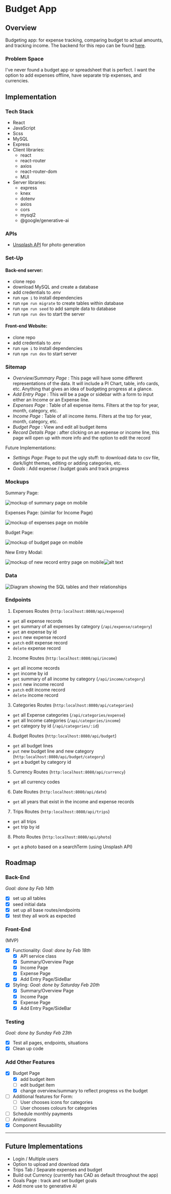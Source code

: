 # Budget App

## Overview

Budgeting app: for expense tracking, comparing budget to actual amounts, and tracking income. The backend for this repo can be found [here](https://github.com/meganveldhuis/moneyminder-api).

### Problem Space

I've never found a budget app or spreadsheet that is perfect. I want the option to add expenses offline, have separate trip expenses, and currencies.

## Implementation

### Tech Stack

- React
- JavaScript
- Scss
- MySQL
- Express
- Client libraries:
  - react
  - react-router
  - axios
  - react-router-dom
  - MUI
- Server libraries:
  - express
  - knex
  - dotenv
  - axios
  - cors
  - mysql2
  - @google/generative-ai

### APIs

- [Unsplash API](https://unsplash.com/developers) for photo generation

### Set-Up

#### Back-end server:

- clone repo
- download MySQL and create a database
- add credentials to .env
- run `npm i` to install dependencies
- run `npm run migrate` to create tables within database
- run `npm run seed` to add sample data to database
- run `npm run dev` to start the server

#### Front-end Website:

- clone repo
- add credentials to .env
- run `npm i` to install dependencies
- run `npm run dev` to start server

### Sitemap

- _Overview/Summary Page_ : This page will have some different representations of the data. It will include a PI Chart, table, info cards, etc. Anything that gives an idea of budgeting progress at a glance.
- _Add Entry Page_ : This will be a page or sidebar with a form to input either an Income or an Expense line.
- _Expenses Page_ : Table of all expense items. Filters at the top for year, month, category, etc.
- _Income Page_ : Table of all income items. Filters at the top for year, month, category, etc.
- _Budget Page_ : View and edit all budget items
- _Record Details Page_ : after clicking on an expense or income line, this page will open up with more info and the option to edit the record

Future Implementations:

- _Settings Page_: Page to put the ugly stuff: to download data to csv file, dark/light themes, editing or adding categories, etc.
- _Goals_ : Add expense / budget goals and track progress

### Mockups

Summary Page:

![mockup of summary page on mobile](./src/assets/images/mockup/mockup-mobile-summary.png)

Expenses Page: (similar for Income Page)

![mockup of expenses page on mobile](./src/assets/images/mockup/mockup-mobile-expenses.png)

Budget Page:

![mockup of budget page on mobile](./src/assets/images/mockup/mockup-mobile-budget.png)

New Entry Modal:

![mockup of new record entry page on mobile](./src/assets/images/mockup/mockup-mobile-new-entry.png)![alt text](image.png)

### Data

![Diagram showing the SQL tables and their relationships](sql-diagram.png)

### Endpoints

1. Expenses Routes (`http:localhost:8080/api/expense`)

- `get` all expense records
- `get` summary of all expenses by category (`/api/expense/category`)
- `get` an expense by id
- `post` new expense record
- `patch` edit expense record
- `delete` expense record

2. Income Routes (`http:localhost:8080/api/income`)

- `get` all income records
- `get` income by id
- `get` summary of all income by category (`/api/income/category`)
- `post` new income record
- `patch` edit income record
- `delete` income record

3. Categories Routes (`http:localhost:8080/api/categories`)

- `get` all Expense categories (`/api/categories/expense`)
- `get` all Income categories (`/api/categories/income`)
- `get` category by id (`/api/categories/:id`)
<!-- - `post` new category
- `delete` category -->

4. Budget Routes (`http:localhost:8080/api/budget`)

- `get` all budget lines
- `put` new budget line and new category (`http:localhost:8080/api/budget/category`)
- `get` a budget by category id
<!-- - `patch` edit budget line
- `delete` budget line -->

5. Currency Routes (`http:localhost:8080/api/currency`)

- `get` all currency codes

6. Date Routes (`http:localhost:8080/api/date`)

- `get` all years that exist in the income and expense records

7. Trips Routes (`http:localhost:8080/api/trips`)

- `get` all trips
- `get` trip by id

8. Photo Routes (`http:localhost:8080/api/photo`)

- `get` a photo based on a searchTerm (using Unsplash API)

## Roadmap

### Back-End

_Goal: done by Feb 14th_

- [x] set up all tables
- [x] seed initial data
- [x] set up all base routes/endpoints
- [x] test they all work as expected

### Front-End

(MVP)

- [x] Functionality: _Goal: done by Feb 18th_
  - [x] API service class
  - [x] Summary/Overview Page
  - [x] Income Page
  - [x] Expense Page
  - [x] Add Entry Page/SideBar
- [x] Styling: _Goal: done by Saturday Feb 20th_
  - [x] Summary/Overview Page
  - [x] Income Page
  - [x] Expense Page
  - [x] Add Entry Page/SideBar

### Testing

_Goal: done by Sunday Feb 23th_

- [x] Test all pages, endpoints, situations
- [x] Clean up code

### Add Other Features

- [x] Budget Page
  - [x] add budget item
  - [ ] edit budget item
  - [x] change overview/summary to reflect progress vs the budget
- [ ] Additional features for Form:
  - [ ] User chooses icons for categories
  - [ ] User chooses colours for categories
- [ ] Schedule monthly payments
- [ ] Animations
- [x] Component Reusability

---

## Future Implementations

- Login / Multiple users
- Option to upload and download data
- Trips Tab / Separate expenses and budget
- Build out Currency (currently has CAD as default throughout the app)
- Goals Page : track and set budget goals
- Add more use to generative AI
